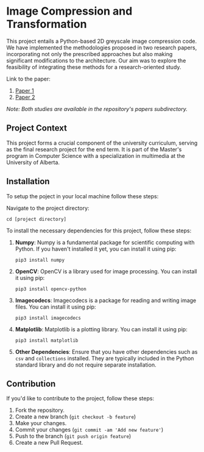 # Image Compression and Transformation

This project entails a Python-based 2D greyscale image compression code. We have implemented the methodologies proposed in two research papers, incorporating not only the prescribed approaches but also making significant modifications to the architecture. Our aim was to explore the feasibility of integrating these methods for a research-oriented study.

Link to the paper:

1. [Paper 1](https://ieeexplore.ieee.org/abstract/document/10353248)
2. [Paper 2](https://ieeexplore.ieee.org/abstract/document/9563312?casa_token=xO-8Z_HkCUgAAAAA:YijmHwhIhRuTdK3j_UPp2nzKKxYSoO74iO51RtM1nW_18wuMwplmtew3y3sJkWzfhnDIbbWk)

_Note: Both studies are available in the repository's papers subdirectory._

## Project Context

This project forms a crucial component of the university curriculum, serving as the final research project for the end term. It is part of the Master's program in Computer Science with a specialization in multimedia at the University of Alberta.

## Installation

To setup the poject in your local machine follow these steps:

Navigate to the project directory:

`cd [project directory]`

To install the necessary dependencies for this project, follow these steps:

1. **Numpy**: Numpy is a fundamental package for scientific computing with Python. If you haven't installed it yet, you can install it using pip:

   ```
   pip3 install numpy
   ```

2. **OpenCV**: OpenCV is a library used for image processing. You can install it using pip:

   ```
   pip3 install opencv-python
   ```

3. **Imagecodecs**: Imagecodecs is a package for reading and writing image files. You can install it using pip:

   ```
   pip3 install imagecodecs
   ```

4. **Matplotlib**: Matplotlib is a plotting library. You can install it using pip:

   ```
   pip3 install matplotlib
   ```

5. **Other Dependencies**: Ensure that you have other dependencies such as `csv` and `collections` installed. They are typically included in the Python standard library and do not require separate installation.

## Contribution

If you'd like to contribute to the project, follow these steps:

1. Fork the repository.
2. Create a new branch (`git checkout -b feature`)
3. Make your changes.
4. Commit your changes (`git commit -am 'Add new feature'`)
5. Push to the branch (`git push origin feature`)
6. Create a new Pull Request.
